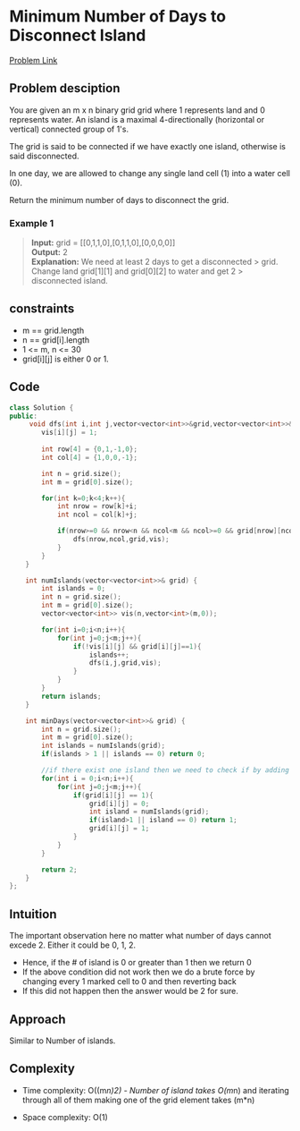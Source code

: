 # Minimum Number of Days to Disconnect Island
[Problem Link](https://leetcode.com/problems/minimum-number-of-days-to-disconnect-island/description/?envType=daily-question&envId=2024-08-11)

## Problem desciption 
You are given an m x n binary grid grid where 1 represents land and 0 represents water. An island is a maximal 4-directionally (horizontal or vertical) connected group of 1's.

The grid is said to be connected if we have exactly one island, otherwise is said disconnected.

In one day, we are allowed to change any single land cell (1) into a water cell (0).

Return the minimum number of days to disconnect the grid.

### Example 1

> **Input:** grid = [[0,1,1,0],[0,1,1,0],[0,0,0,0]]<br>
> **Output:** 2<br>
> **Explanation:** We need at least 2 days to get a disconnected > grid.
> Change land grid[1][1] and grid[0][2] to water and get 2 > disconnected island.

## constraints
* m == grid.length
* n == grid[i].length
* 1 <= m, n <= 30
* grid[i][j] is either 0 or 1.

## Code
```cpp
class Solution {
public:
     void dfs(int i,int j,vector<vector<int>>&grid,vector<vector<int>>&vis){
        vis[i][j] = 1;
        
        int row[4] = {0,1,-1,0};
        int col[4] = {1,0,0,-1};

        int n = grid.size();
        int m = grid[0].size();

        for(int k=0;k<4;k++){
            int nrow = row[k]+i;
            int ncol = col[k]+j;

            if(nrow>=0 && nrow<n && ncol<m && ncol>=0 && grid[nrow][ncol]==1 && !vis[nrow][ncol]){
                dfs(nrow,ncol,grid,vis);
            }
        }
    }

    int numIslands(vector<vector<int>>& grid) {
        int islands = 0;
        int n = grid.size();
        int m = grid[0].size();
        vector<vector<int>> vis(n,vector<int>(m,0));

        for(int i=0;i<n;i++){
            for(int j=0;j<m;j++){
                if(!vis[i][j] && grid[i][j]==1){
                    islands++;
                    dfs(i,j,grid,vis);
                }
            }
        }
        return islands;
    }

    int minDays(vector<vector<int>>& grid) {
        int n = grid.size();
        int m = grid[0].size();
        int islands = numIslands(grid);
        if(islands > 1 || islands == 0) return 0;

        //if there exist one island then we need to check if by adding 1 or 2 ( this is the maximum it can go) 
        for(int i = 0;i<n;i++){
            for(int j=0;j<m;j++){
                if(grid[i][j] == 1){
                    grid[i][j] = 0;
                    int island = numIslands(grid);
                    if(island>1 || island == 0) return 1;
                    grid[i][j] = 1;
                }
            }
        }

        return 2;
    }
};

```

## Intuition
The important observation here no matter what number of days cannot excede 2. Either it could be 0, 1, 2. <br>
* Hence, if the # of island is 0 or greater than 1 then we return 0
* If the above condition did not work then we do a brute force by changing every 1 marked cell to 0 and then reverting back
* If this did not happen then the answer would be 2 for sure. 


## Approach
Similar to Number of islands.

## Complexity
- Time complexity: O((m*n)2) - Number of island takes O(m*n) and iterating through all of them making one of the grid element takes (m*n)


- Space complexity: O(1) 
